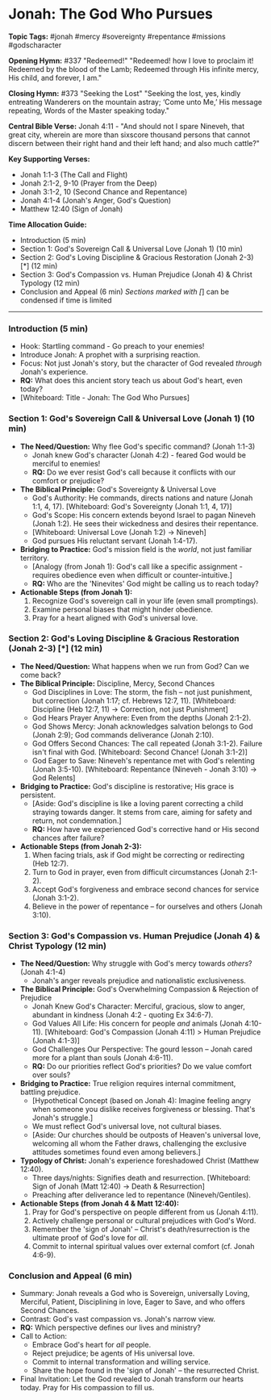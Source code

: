 # Jonah: The God Who Pursues

**Topic Tags:** #jonah #mercy #sovereignty #repentance #missions #godscharacter

**Opening Hymn:** #337 "Redeemed!"
"Redeemed! how I love to proclaim it! Redeemed by the blood of the Lamb; Redeemed through His infinite mercy, His child, and forever, I am."

**Closing Hymn:** #373 "Seeking the Lost"
"Seeking the lost, yes, kindly entreating Wanderers on the mountain astray; ‘Come unto Me,’ His message repeating, Words of the Master speaking today."

**Central Bible Verse:** Jonah 4:11 - "And should not I spare Nineveh, that great city, wherein are more than sixscore thousand persons that cannot discern between their right hand and their left hand; and also much cattle?"

**Key Supporting Verses:**
*   Jonah 1:1-3 (The Call and Flight)
*   Jonah 2:1-2, 9-10 (Prayer from the Deep)
*   Jonah 3:1-2, 10 (Second Chance and Repentance)
*   Jonah 4:1-4 (Jonah's Anger, God's Question)
*   Matthew 12:40 (Sign of Jonah)

**Time Allocation Guide:**
- Introduction (5 min)
- Section 1: God's Sovereign Call & Universal Love (Jonah 1) (10 min)
- Section 2: God's Loving Discipline & Gracious Restoration (Jonah 2-3) [*] (12 min)
- Section 3: God's Compassion vs. Human Prejudice (Jonah 4) & Christ Typology (12 min)
- Conclusion and Appeal (6 min)
*Sections marked with [*] can be condensed if time is limited

---

### Introduction (5 min)
-   Hook: Startling command - Go preach to your enemies!
-   Introduce Jonah: A prophet with a surprising reaction.
-   Focus: Not just Jonah's story, but the character of God revealed *through* Jonah's experience.
-   **RQ:** What does this ancient story teach us about God's heart, even today?
-   [Whiteboard: Title - Jonah: The God Who Pursues]

### Section 1: God's Sovereign Call & Universal Love (Jonah 1) (10 min)
-   **The Need/Question:** Why flee God's specific command? (Jonah 1:1-3)
    -   Jonah knew God's character (Jonah 4:2) - feared God would be merciful to enemies!
    -   **RQ:** Do we ever resist God's call because it conflicts with our comfort or prejudice?
-   **The Biblical Principle:** God's Sovereignty & Universal Love
    -   God's Authority: He commands, directs nations and nature (Jonah 1:1, 4, 17). [Whiteboard: God's Sovereignty (Jonah 1:1, 4, 17)]
    -   God's Scope: His concern extends beyond Israel to pagan Nineveh (Jonah 1:2). He sees their wickedness and desires their repentance.
    -   [Whiteboard: Universal Love (Jonah 1:2) -> Nineveh]
    -   God pursues His reluctant servant (Jonah 1:4-17).
-   **Bridging to Practice:** God's mission field is the *world*, not just familiar territory.
    -   [Analogy (from Jonah 1): God's call like a specific assignment - requires obedience even when difficult or counter-intuitive.]
    -   **RQ:** Who are the 'Ninevites' God might be calling us to reach today?
-   **Actionable Steps (from Jonah 1):**
    1.  Recognize God's sovereign call in your life (even small promptings).
    2.  Examine personal biases that might hinder obedience.
    3.  Pray for a heart aligned with God's universal love.

### Section 2: God's Loving Discipline & Gracious Restoration (Jonah 2-3) [*] (12 min)
-   **The Need/Question:** What happens when we run from God? Can we come back?
-   **The Biblical Principle:** Discipline, Mercy, Second Chances
    -   God Disciplines in Love: The storm, the fish – not just punishment, but correction (Jonah 1:17; cf. Hebrews 12:7, 11). [Whiteboard: Discipline (Heb 12:7, 11) -> Correction, not just Punishment]
    -   God Hears Prayer Anywhere: Even from the depths (Jonah 2:1-2).
    -   God Shows Mercy: Jonah acknowledges salvation belongs to God (Jonah 2:9); God commands deliverance (Jonah 2:10).
    -   God Offers Second Chances: The call repeated (Jonah 3:1-2). Failure isn't final with God. [Whiteboard: Second Chance! (Jonah 3:1-2)]
    -   God Eager to Save: Nineveh's repentance met with God's relenting (Jonah 3:5-10). [Whiteboard: Repentance (Nineveh - Jonah 3:10) -> God Relents]
-   **Bridging to Practice:** God's discipline is restorative; His grace is persistent.
    -   [Aside: God's discipline is like a loving parent correcting a child straying towards danger. It stems from care, aiming for safety and return, not condemnation.]
    -   **RQ:** How have we experienced God's corrective hand or His second chances after failure?
-   **Actionable Steps (from Jonah 2-3):**
    1.  When facing trials, ask if God might be correcting or redirecting (Heb 12:7).
    2.  Turn to God in prayer, even from difficult circumstances (Jonah 2:1-2).
    3.  Accept God's forgiveness and embrace second chances for service (Jonah 3:1-2).
    4.  Believe in the power of repentance – for ourselves and others (Jonah 3:10).

### Section 3: God's Compassion vs. Human Prejudice (Jonah 4) & Christ Typology (12 min)
-   **The Need/Question:** Why struggle with God's mercy towards *others*? (Jonah 4:1-4)
    -   Jonah's anger reveals prejudice and nationalistic exclusiveness.
-   **The Biblical Principle:** God's Overwhelming Compassion & Rejection of Prejudice
    -   Jonah Knew God's Character: Merciful, gracious, slow to anger, abundant in kindness (Jonah 4:2 - quoting Ex 34:6-7).
    -   God Values All Life: His concern for people *and* animals (Jonah 4:10-11). [Whiteboard: God's Compassion (Jonah 4:11) > Human Prejudice (Jonah 4:1-3)]
    -   God Challenges Our Perspective: The gourd lesson – Jonah cared more for a plant than souls (Jonah 4:6-11).
    -   **RQ:** Do our priorities reflect God's priorities? Do we value comfort over souls?
-   **Bridging to Practice:** True religion requires internal commitment, battling prejudice.
    -   [Hypothetical Concept (based on Jonah 4): Imagine feeling angry when someone you dislike receives forgiveness or blessing. That's Jonah's struggle.]
    -   We must reflect God's universal love, not cultural biases.
    -   [Aside: Our churches should be outposts of Heaven's universal love, welcoming all whom the Father draws, challenging the exclusive attitudes sometimes found even among believers.]
-   **Typology of Christ:** Jonah's experience foreshadowed Christ (Matthew 12:40).
    -   Three days/nights: Signifies death and resurrection. [Whiteboard: Sign of Jonah (Matt 12:40) -> Death & Resurrection]
    -   Preaching after deliverance led to repentance (Nineveh/Gentiles).
-   **Actionable Steps (from Jonah 4 & Matt 12:40):**
    1.  Pray for God's perspective on people different from us (Jonah 4:11).
    2.  Actively challenge personal or cultural prejudices with God's Word.
    3.  Remember the 'sign of Jonah' – Christ's death/resurrection is the ultimate proof of God's love for *all*.
    4.  Commit to internal spiritual values over external comfort (cf. Jonah 4:6-9).

### Conclusion and Appeal (6 min)
-   Summary: Jonah reveals a God who is Sovereign, universally Loving, Merciful, Patient, Disciplining in love, Eager to Save, and who offers Second Chances.
-   Contrast: God's vast compassion vs. Jonah's narrow view.
-   **RQ:** Which perspective defines our lives and ministry?
-   Call to Action:
    -   Embrace God's heart for *all* people.
    -   Reject prejudice; be agents of His universal love.
    -   Commit to internal transformation and willing service.
    -   Share the hope found in the 'sign of Jonah' – the resurrected Christ.
-   Final Invitation: Let the God revealed to Jonah transform our hearts today. Pray for His compassion to fill us.